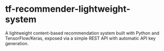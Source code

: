 # tf-recommender-lightweight-system
A lightweight content-based recommendation system built with Python and TensorFlow/Keras, exposed via a simple REST API with automatic API key generation.
